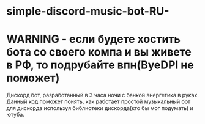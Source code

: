 # simple-discord-music-bot-RU-
<h1>WARNING - если будете хостить бота со своего компа и вы живете в РФ, то подрубайте впн(ByeDPI не поможет)</h1>
Дискорд бот, разработанный в 3 часа ночи с банкой энергетика в руках.
Данный код поможет понять, как работает простой музыкальный бот для дискорда используя библиотеки дискорда(кто бы мог подумать) и ютуба.<br>


